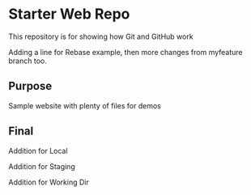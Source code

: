 # Starter Web Repo

This repository is for showing how Git and GitHub work

Adding a line for Rebase example, then more changes from myfeature branch too.

## Purpose

Sample website with plenty of files for demos

## Final

Addition for Local

Addition for Staging

Addition for Working Dir